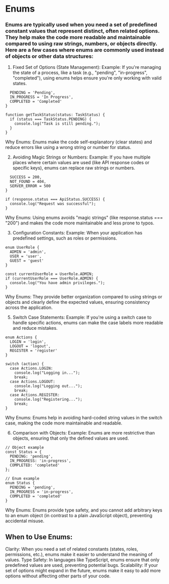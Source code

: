 # Enums

### Enums are typically used when you need a set of predefined constant values that represent distinct, often related options. They help make the code more readable and maintainable compared to using raw strings, numbers, or objects directly. Here are a few cases where enums are commonly used instead of objects or other data structures:

1. Fixed Set of Options (State Management):
   Example: If you're managing the state of a process, like a task (e.g., "pending", "in-progress", "completed"), using enums helps ensure you're only working with valid states.

```enum TaskStatus {
  PENDING = 'Pending',
  IN_PROGRESS = 'In Progress',
  COMPLETED = 'Completed'
}

function getTaskStatus(status: TaskStatus) {
  if (status === TaskStatus.PENDING) {
    console.log("Task is still pending.");
  }
}
```

Why Enums: Enums make the code self-explanatory (clear states) and reduce errors like using a wrong string or number for status.

2. Avoiding Magic Strings or Numbers:
   Example: If you have multiple places where certain values are used (like API response codes or specific keys), enums can replace raw strings or numbers.

```enum ApiStatus {
  SUCCESS = 200,
  NOT_FOUND = 404,
  SERVER_ERROR = 500
}

if (response.status === ApiStatus.SUCCESS) {
  console.log("Request was successful");
}
```

Why Enums: Using enums avoids "magic strings" (like response.status === "200") and makes the code more maintainable and less prone to typos.

3. Configuration Constants:
   Example: When your application has predefined settings, such as roles or permissions.

```
enum UserRole {
  ADMIN = 'admin',
  USER = 'user',
  GUEST = 'guest'
}

const currentUserRole = UserRole.ADMIN;
if (currentUserRole === UserRole.ADMIN) {
  console.log("You have admin privileges.");
}
```

Why Enums: They provide better organization compared to using strings or objects and clearly define the expected values, ensuring consistency across the application.

5. Switch Case Statements:
   Example: If you're using a switch case to handle specific actions, enums can make the case labels more readable and reduce mistakes.

```
enum Actions {
  LOGIN = 'login',
  LOGOUT = 'logout',
  REGISTER = 'register'
}

switch (action) {
  case Actions.LOGIN:
    console.log("Logging in...");
    break;
  case Actions.LOGOUT:
    console.log("Logging out...");
    break;
  case Actions.REGISTER:
    console.log("Registering...");
    break;
}
```

Why Enums: Enums help in avoiding hard-coded string values in the switch case, making the code more maintainable and readable.

6. Comparison with Objects:
   Example: Enums are more restrictive than objects, ensuring that only the defined values are used.

```
// Object example
const Status = {
  PENDING: 'pending',
  IN_PROGRESS: 'in-progress',
  COMPLETED: 'completed'
};

// Enum example
enum Status {
  PENDING = 'pending',
  IN_PROGRESS = 'in-progress',
  COMPLETED = 'completed'
}
```

Why Enums: Enums provide type safety, and you cannot add arbitrary keys to an enum object (in contrast to a plain JavaScript object), preventing accidental misuse.

## When to Use Enums:

Clarity: When you need a set of related constants (states, roles, permissions, etc.), enums make it easier to understand the meaning of values.
Type Safety: In languages like TypeScript, enums ensure that only predefined values are used, preventing potential bugs.
Scalability: If your set of options might expand in the future, enums make it easy to add more options without affecting other parts of your code.
